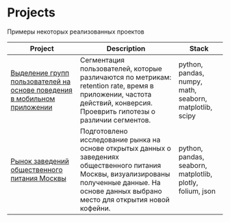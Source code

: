 # Projects
Примеры некоторых реализованных проектов

| Project  | Description | Stack |
| -------- | ------- | ------- |
| [Выделение групп пользователей на основе поведения в мобильном приложении](https://github.com/drpugacheva/Portfolio/blob/main/MobileApps/%D0%A1%D0%B5%D0%B3%D0%BC%D0%B5%D0%BD%D1%82%D0%B0%D1%86%D0%B8%D1%8F%20%D0%BF%D0%BE%D0%BB%D1%8C%D0%B7%D0%BE%D0%B2%D0%B0%D1%82%D0%B5%D0%BB%D0%B5%D0%B8%CC%86%20%D0%BC%D0%BE%D0%B1%D0%B8%D0%BB%D1%8C%D0%BD%D0%BE%D0%B3%D0%BE%20%D0%BF%D1%80%D0%B8%D0%BB%D0%BE%D0%B6%D0%B5%D0%BD%D0%B8%D1%8F.ipynb)  | Сегментация пользователей, которые различаются по метрикам: retention rate, время в приложении, частота действий, конверсия. Проеврить гипотезы о различии сегментов. | python, pandas, numpy, math, seaborn, matplotlib, scipy |
| [Рынок заведений общественного питания Москвы]()  | Подготовлено исследование рынка на основе открытых данных о заведениях общественного питания Москвы, визуализированы полученные данные. На основе данных выбрано место для открытия новой кофейни.  | python, pandas, seaborn, matplotlib, plotly, folium, json|
